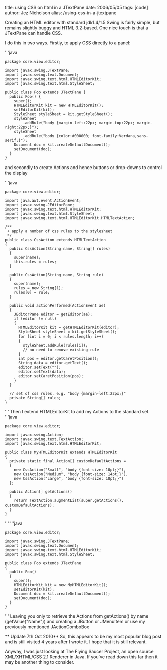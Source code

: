 title: using CSS on html in a JTextPane
date: 2006/05/05
tags: [code]
author: Jez Nicholson
alias: /using-css-in-a-jtextpane

Creating an HTML editor with standard jdk1.4/1.5 Swing is fairly simple, but remains slightly buggy and HTML 3.2-based. One nice touch is that a JTextPane can handle CSS.

I do this in two ways. Firstly, to apply CSS directly to a panel:

'''java

    package core.view.editor;

    import javax.swing.JTextPane;
    import javax.swing.text.Document;
    import javax.swing.text.html.HTMLEditorKit;
    import javax.swing.text.html.StyleSheet;

    public class Foo extends JTextPane {
      public Foo() {
        super();
        HTMLEditorKit kit = new HTMLEditorKit();
        setEditorKit(kit);
        StyleSheet styleSheet = kit.getStyleSheet();
        styleSheet
            .addRule("body {margin-left:22px; margin-top:22px; margin-right:22px;}");
        styleSheet
            .addRule("body {color:#000000; font-family:Verdana,sans-serif;}");
        Document doc = kit.createDefaultDocument();
        setDocument(doc);
      }
    }
and secondly to create Actions and hence buttons or drop-downs to control the display

'''java

    package core.view.editor;

    import java.awt.event.ActionEvent;
    import javax.swing.JEditorPane;
    import javax.swing.text.html.HTMLEditorKit;
    import javax.swing.text.html.StyleSheet;
    import javax.swing.text.html.HTMLEditorKit.HTMLTextAction;

    /**
     + apply a number of css rules to the stylesheet
     */
    public class CssAction extends HTMLTextAction
    {
      public CssAction(String name, String[] rules)
      {
        super(name);
        this.rules = rules;
      }

      public CssAction(String name, String rule)
      {
        super(name);
        rules = new String[1];
        rules[0] = rule;
      }

      public void actionPerformed(ActionEvent ae)
      {
        JEditorPane editor = getEditor(ae);
        if (editor != null)
        {
          HTMLEditorKit kit = getHTMLEditorKit(editor);
          StyleSheet styleSheet = kit.getStyleSheet();
          for (int i = 0; i < rules.length; i++)
          {
            styleSheet.addRule(rules[i]);
            // no need to remove existing rule
          }
          int pos = editor.getCaretPosition();
          String data = editor.getText();
          editor.setText("");
          editor.setText(data);
          editor.setCaretPosition(pos);
        }
      }

      // set of css rules, e.g. "body {margin-left:22px;}"
      private String[] rules;
    }
'''
Then I extend HTMLEditorKit to add my Actions to the standard set.
'''java

    package core.view.editor;
    
    import javax.swing.Action;
    import javax.swing.text.TextAction;
    import javax.swing.text.html.HTMLEditorKit;
    
    public class MyHTMLEditorKit extends HTMLEditorKit
    {
      private static final Action[] customDefaultActions =
      {
        new CssAction("Small", "body {font-size: 10pt;}"),
        new CssAction("Medium", "body {font-size: 14pt;}"),
        new CssAction("Large", "body {font-size: 18pt;}")
      };
        
      public Action[] getActions()
      {
        return TextAction.augmentList(super.getActions(), customDefaultActions);
      }
    }
'''
'''java
    
    package core.view.editor;
    
    import javax.swing.JTextPane;
    import javax.swing.text.Document;
    import javax.swing.text.html.HTMLEditorKit;
    import javax.swing.text.html.StyleSheet;
    
    public class Foo extends JTextPane
    {
      public Foo()
      {
        super();
        HTMLEditorKit kit = new MyHTMLEditorKit();
        setEditorKit(kit);
        Document doc = kit.createDefaultDocument();
        setDocument(doc);
      }
    }
'''
Leaving you only to retrieve the Actions from getActions() by name (getValue("Name")) and creating a JButton or JMenuItem or use my previously mentioned JActionComboBox

** Update 7th Oct 2010**
So, this appears to be my most popular blog post and is still visited 4 years after I wrote it. I hope that it is still relevant.

Anyway, I was just looking at The Flying Saucer Project, an open source XML/XHTML/CSS 2.1 Renderer in Java. If you've read down this far then it may be another thing to consider.